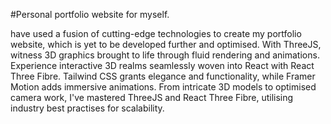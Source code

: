 #Personal portfolio website for myself.


 have used a fusion of cutting-edge technologies to create my portfolio website, which is yet to be developed further and optimised. With ThreeJS, witness 3D graphics brought to life through fluid rendering and animations. Experience interactive 3D realms seamlessly woven into React with React Three Fibre. Tailwind CSS grants elegance and functionality, while Framer Motion adds immersive animations. From intricate 3D models to optimised camera work, I've mastered ThreeJS and React Three Fibre, utilising industry best practises for scalability.
